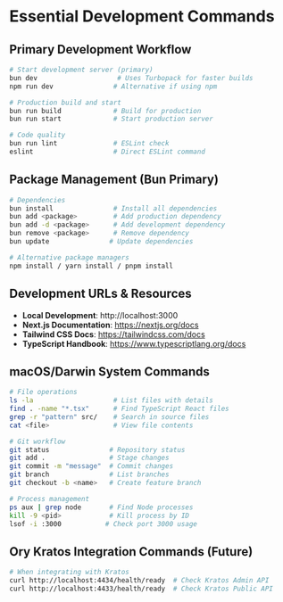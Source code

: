# Essential Development Commands

## Primary Development Workflow
```bash
# Start development server (primary)
bun dev                    # Uses Turbopack for faster builds
npm run dev               # Alternative if using npm

# Production build and start
bun run build             # Build for production
bun run start             # Start production server

# Code quality
bun run lint              # ESLint check
eslint                    # Direct ESLint command
```

## Package Management (Bun Primary)
```bash
# Dependencies
bun install               # Install all dependencies
bun add <package>         # Add production dependency
bun add -d <package>      # Add development dependency
bun remove <package>      # Remove dependency
bun update               # Update dependencies

# Alternative package managers
npm install / yarn install / pnpm install
```

## Development URLs & Resources
- **Local Development**: http://localhost:3000
- **Next.js Documentation**: https://nextjs.org/docs
- **Tailwind CSS Docs**: https://tailwindcss.com/docs
- **TypeScript Handbook**: https://www.typescriptlang.org/docs

## macOS/Darwin System Commands
```bash
# File operations
ls -la                    # List files with details
find . -name "*.tsx"      # Find TypeScript React files
grep -r "pattern" src/    # Search in source files
cat <file>                # View file contents

# Git workflow
git status               # Repository status
git add .                # Stage changes
git commit -m "message"  # Commit changes
git branch               # List branches
git checkout -b <name>   # Create feature branch

# Process management
ps aux | grep node       # Find Node processes
kill -9 <pid>            # Kill process by ID
lsof -i :3000           # Check port 3000 usage
```

## Ory Kratos Integration Commands (Future)
```bash
# When integrating with Kratos
curl http://localhost:4434/health/ready  # Check Kratos Admin API
curl http://localhost:4433/health/ready  # Check Kratos Public API
```